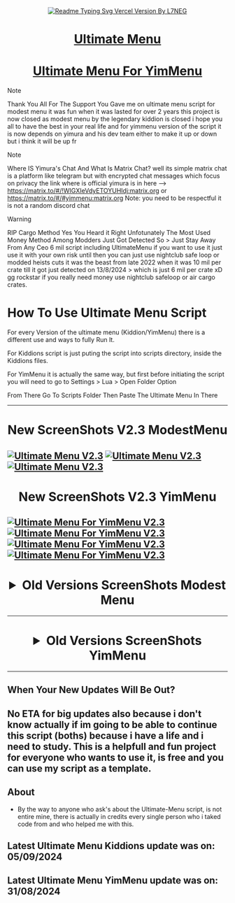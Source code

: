 <div align="center">
  <a href="https://ghrmt.vercel.app"><img src="https://readme-typing-svg.vercel.app/?lines=Ultimate+Menu+Script;Most+Useful+Script&font=Fira%20Code&size=31&center=true&width=380&height=50&duration=4000&pause=1000" alt="Readme Typing Svg Vercel Version By L7NEG"></a>
</div>

<div align="center">
  <h1><a href="https://www.unknowncheats.me/forum/grand-theft-auto-v/565688-ultimate-menu-script.html">Ultimate Menu</a></h1>
</div>

<div align="center">
  <h1><a href="https://www.unknowncheats.me/forum/grand-theft-auto-v/597103-ultimate-menu-yimmenu.html">Ultimate Menu For YimMenu</a></h1>
</div>

> [!NOTE]  
> Thank You All For The Support You Gave me on ultimate menu script for modest menu it was fun when it was lasted for over 2 years this project is now closed as modest menu by the legendary kiddion is closed i hope you all to have the best in your real life and for yimmenu version of the script it is now depends on yimura and his dev team either to make it up or down but i think it will be up fr

> [!NOTE]  
> Where IS Yimura's Chat And What Is Matrix Chat?
> well its simple matrix chat is a platform like telegram but with encrypted chat messages which focus on privacy
> the link where is official yimura is in here --> https://matrix.to/#/!WIGXIeVdyETOYUHIdj:matrix.org or https://matrix.to/#/#yimmenu:matrix.org
> Note: you need to be respectful it is not a random discord chat


> [!WARNING]  
> RIP Cargo Method 
> Yes You Heard it Right Unfotunately The Most Used Money Method Among Modders Just Got Detected So > Just Stay Away From Any Ceo 6 mil script including UltimateMenu if you want to use it just use it with your own risk 
> until then you can just use nightclub safe loop or modded heists cuts 
> it was the beast from late 2022 when it was 10 mil per crate till it got just detected on 13/8/2024 > which is just 6 mil per crate xD gg rockstar if you really need money use nightclub safeloop or air cargo crates.

# How To Use Ultimate Menu Script
For every Version of the ultimate menu (Kiddion/YimMenu) there is a different use and ways to fully Run It. 

For Kiddions script is just puting the script into scripts directory, inside the Kiddions files.

For YimMenu it is actually the same way, but first before initiating the script you will need to go to Settings > Lua > Open Folder Option 

From There Go To Scripts Folder Then Paste The Ultimate Menu In There

--------------------------------------------------------------------------------------------------
<div align="center">
  <h1> New ScreenShots V2.3 ModestMenu</h1>
</div>

[![Ultimate Menu V2.3](https://ultimatemenu.github.io/ScreenShots/ModestMenu/V2.3/Screenshot%202024-08-22%20085243.png)](https://ultimatemenu.github.io/ScreenShots/ModestMenu/V2.3/Screenshot%202024-08-22%20085243.png)
[![Ultimate Menu V2.3](https://ultimatemenu.github.io/ScreenShots/ModestMenu/V2.3/Screenshot%202024-08-22%20094828.png)](https://ultimatemenu.github.io/ScreenShots/ModestMenu/V2.3/Screenshot%202024-08-22%20094828.png)
[![Ultimate Menu V2.3](https://ultimatemenu.github.io/ScreenShots/ModestMenu/V2.3/Screenshot%202024-08-22%20070050.png)](https://ultimatemenu.github.io/ScreenShots/ModestMenu/V2.3/Screenshot%202024-08-22%20070050.png)
--------------------------------------------------------------------------------------------------
<div align="center">
  <h1> New ScreenShots V2.3 YimMenu</h1>
</div>



[![Ultimate Menu For YimMenu V2.3](https://ultimatemenu.github.io/ScreenShots/YimMenu/V2.3/Screenshot%202024-08-22%20085322.png)](https://ultimatemenu.github.io/ScreenShots/YimMenu/V2.3/Screenshot%202024-08-22%20085322.png)
[![Ultimate Menu For YimMenu V2.3](https://ultimatemenu.github.io/ScreenShots/YimMenu/V2.3/Screenshot%202024-08-21%20110838.png)](https://ultimatemenu.github.io/ScreenShots/YimMenu/V2.3/Screenshot%202024-08-21%20110838.png)
[![Ultimate Menu For YimMenu V2.3](https://ultimatemenu.github.io/ScreenShots/YimMenu/V2.3/Screenshot%202024-08-21%20120222.png)](https://ultimatemenu.github.io/ScreenShots/YimMenu/V2.3/Screenshot%202024-08-21%20120222.png)
[![Ultimate Menu For YimMenu V2.3](https://ultimatemenu.github.io/ScreenShots/YimMenu/V2.3/Screenshot%202024-08-21%20120920.png)](https://ultimatemenu.github.io/ScreenShots/YimMenu/V2.3/Screenshot%202024-08-21%20120920.png)
--------------------------------------------------------------------------------------------------
<div align="center"> <h1> <details>
  <summary>Old Versions ScreenShots Modest Menu</summary>

[![Old Versions ScreenShots](https://ultimatemenu.github.io/ScreenShots/ModestMenu/V2.2/Screenshot%202024-08-14%20185938.png)](https://ultimatemenu.github.io/ScreenShots/ModestMenu/V2.2/Screenshot%202024-08-14%20185938.png)
[![Old Versions ScreenShots](https://ultimatemenu.github.io/ScreenShots/ModestMenu/V2.2/Screenshot%202024-08-14%20185916.png)](https://ultimatemenu.github.io/ScreenShots/ModestMenu/V2.2/Screenshot%202024-08-14%20185916.png)
[![Old Versions ScreenShots](https://ultimatemenu.github.io/ScreenShots/ModestMenu/V2.2/Screenshot%202024-08-14%20192524.png)](https://ultimatemenu.github.io/ScreenShots/ModestMenu/V2.2/Screenshot%202024-08-14%20192524.png)
[![Old Versions ScreenShots](https://ultimatemenu.github.io/ScreenShots/ModestMenu/V2.2/Screenshot%202024-08-14%20220324.png)](https://ultimatemenu.github.io/ScreenShots/ModestMenu/V2.2/Screenshot%202024-08-14%20220324.png)
[![Old Versions ScreenShots](https://i.ibb.co/GscY7jV/Screenshot-2024-04-20-012839.png)](https://ibb.co/Rhzr2WC)
[![Old Versions ScreenShots](https://i.ibb.co/GPJTq2q/Screenshot-2024-04-20-013110.png)](https://ibb.co/NY3SMjM)
[![Old Versions ScreenShots](https://i.imgur.com/M54nsX6.png)](https://i.imgur.com/M54nsX6.png)
[![Old Versions ScreenShots](https://i.imgur.com/qszJJNK.png)](https://i.imgur.com/qszJJNK.png)
[![Old Versions ScreenShots](https://i.imgur.com/A5951n9.png)](https://i.imgur.com/A5951n9.png)
[![Old Versions ScreenShots](https://i.imgur.com/Q04ceX5.png)](https://i.imgur.com/Q04ceX5.png)
[![Old Versions ScreenShots](https://i.imgur.com/J3vquqW.png)](https://i.imgur.com/J3vquqW.png)
[![Old Versions ScreenShots](https://i.imgur.com/OKD4ruV.png)](https://i.imgur.com/OKD4ruV.png)
[![Old Versions ScreenShots](https://i.imgur.com/MmRIRzW.png)](https://i.imgur.com/MmRIRzW.png)
[![Old Versions ScreenShots](https://i.imgur.com/tuVD0wg.png)](https://i.imgur.com/tuVD0wg.png)
[![Old Versions ScreenShots](https://i.imgur.com/b2erLqZ.png)](https://i.imgur.com/b2erLqZ.png)
[![Old Versions ScreenShots](https://i.imgur.com/C1nhfs6.png)](https://i.imgur.com/C1nhfs6.png)
[![Old Versions ScreenShots](https://i.imgur.com/2kNARYV.png)](https://i.imgur.com/2kNARYV.png)
[![Old Versions ScreenShots](https://i.imgur.com/vfsnLz4.png)](https://i.imgur.com/vfsnLz4.png)
[![Old Versions ScreenShots](https://i.imgur.com/5ovnXIS.png)](https://i.imgur.com/5ovnXIS.png)
[![Old Versions ScreenShots](https://i.imgur.com/HtOYaT2.png)](https://i.imgur.com/HtOYaT2.png)
[![Old Versions ScreenShots](https://i.imgur.com/wSw48p7.png)](https://i.imgur.com/wSw48p7.png)
[![Old Versions ScreenShots](https://i.imgur.com/jz13ysV.png)](https://i.imgur.com/jz13ysV.png)
[![Old Versions ScreenShots](https://i.imgur.com/NlATJNG.png)](https://i.imgur.com/NlATJNG.png)
[![Old Versions ScreenShots](https://i.imgur.com/SSf5TwH.png)](https://i.imgur.com/SSf5TwH.png)
[![Old Versions ScreenShots](https://i.imgur.com/0QDgNad.png)](https://i.imgur.com/0QDgNad.png)
[![Old Versions ScreenShots](https://i.imgur.com/oBnOqdG.png)](https://i.imgur.com/oBnOqdG.png)
[![Old Versions ScreenShots](https://i.imgur.com/gspkbJq.png)](https://i.imgur.com/gspkbJq.png)
[![Old Versions ScreenShots](https://i.imgur.com/fQnOyPM.png)](https://i.imgur.com/fQnOyPM.png)
[![Old Versions ScreenShots](https://i.imgur.com/Zfiv9po.png)](https://i.imgur.com/Zfiv9po.png)
[![Old Versions ScreenShots](https://i.imgur.com/I7QHqM8.png)](https://i.imgur.com/I7QHqM8.png)
[![Old Versions ScreenShots](https://i.imgur.com/b0JmgBF.png)](https://i.imgur.com/b0JmgBF.png)
[![Old Versions ScreenShots](https://i.imgur.com/qZpu6Uo.png)](https://i.imgur.com/qZpu6Uo.png)
[![Old Versions ScreenShots](https://i.imgur.com/EFF9efF.png)](https://i.imgur.com/EFF9efF.png)
[![Old Versions ScreenShots](https://i.imgur.com/9QRULhG.png)](https://i.imgur.com/9QRULhG.png)
[![Old Versions ScreenShots](https://i.imgur.com/bas1EOp.png)](https://i.imgur.com/bas1EOp.png)
[![Old Versions ScreenShots](https://i.imgur.com/JMkmB7X.png)](https://i.imgur.com/JMkmB7X.png)
[![Old Versions ScreenShots](https://i.imgur.com/Im3W9vf.png)](https://i.imgur.com/Im3W9vf.png)
[![Old Versions ScreenShots](https://i.imgur.com/qw4ir1P.png)](https://i.imgur.com/qw4ir1P.png)
[![Old Versions ScreenShots](https://i.imgur.com/IZmhyCp.png)](https://i.imgur.com/IZmhyCp.png)
[![Old Versions ScreenShots](https://i.imgur.com/EN7gLdh.png)](https://i.imgur.com/EN7gLdh.png)
[![Old Versions ScreenShots](https://i.imgur.com/rSPdw5D.png)](https://i.imgur.com/rSPdw5D.png)
[![Old Versions ScreenShots](https://i.imgur.com/KOF7T0I.png)](https://i.imgur.com/KOF7T0I.png)
[![Old Versions ScreenShots](https://i.imgur.com/c6XapmD.png)](https://i.imgur.com/c6XapmD.png)
[![Old Versions ScreenShots](https://i.imgur.com/YNsHiEz.png)](https://i.imgur.com/YNsHiEz.png)
[![Old Versions ScreenShots](https://i.imgur.com/D1JDwWy.png)](https://i.imgur.com/D1JDwWy.png)
[![Old Versions ScreenShots](https://i.imgur.com/uRU7pEJ.png)](https://i.imgur.com/uRU7pEJ.png)
[![Old Versions ScreenShots](https://i.imgur.com/QqqTWhV.png)](https://i.imgur.com/QqqTWhV.png)
[![Old Versions ScreenShots](https://i.imgur.com/FfeC0g0.png)](https://i.imgur.com/FfeC0g0.png)
[![Old Versions ScreenShots](https://i.imgur.com/ewUvo9k.png)](https://i.imgur.com/ewUvo9k.png)
[![Old Versions ScreenShots](https://i.imgur.com/aIR70Sq.png)](https://i.imgur.com/aIR70Sq.png)
[![Old Versions ScreenShots](https://i.imgur.com/M33uCnH.png)](https://i.imgur.com/M33uCnH.png)
[![Old Versions ScreenShots](https://i.imgur.com/wuS93Jy.png)](https://i.imgur.com/wuS93Jy.png)
[![Old Versions ScreenShots](https://i.imgur.com/IGrWFv4.png)](https://i.imgur.com/IGrWFv4.png)
[![Old Versions ScreenShots](https://i.imgur.com/Wwcu6uJ.png)](https://i.imgur.com/Wwcu6uJ.png)
[![Old Versions ScreenShots](https://i.imgur.com/Cw3lR0K.png)](https://i.imgur.com/Cw3lR0K.png)
[![Old Versions ScreenShots](https://i.imgur.com/sK8v823.png)](https://i.imgur.com/sK8v823.png)
[![Old Versions ScreenShots](https://i.imgur.com/TU2a1dL.png)](https://i.imgur.com/TU2a1dL.png)
[![Old Versions ScreenShots](https://i.imgur.com/I4BKPNx.png)](https://i.imgur.com/I4BKPNx.png)
[![Old Versions ScreenShots](https://i.imgur.com/TfUzBnL.png)](https://i.imgur.com/TfUzBnL.png)
[![Old Versions ScreenShots](https://i.imgur.com/he7jVbf.png)](https://i.imgur.com/he7jVbf.png)
[![Old Versions ScreenShots](https://i.imgur.com/2gFkwgd.png)](https://i.imgur.com/2gFkwgd.png)
[![Old Versions ScreenShots](https://i.imgur.com/0JTNdeR.png)](https://i.imgur.com/0JTNdeR.png)
[![Old Versions ScreenShots](https://i.imgur.com/ZOhngs0.png)](https://i.imgur.com/ZOhngs0.png)
[![Old Versions ScreenShots](https://i.imgur.com/JdGNN5u.png)](https://i.imgur.com/JdGNN5u.png)
[![Old Versions ScreenShots](https://i.imgur.com/g1E5tET.png)](https://i.imgur.com/g1E5tET.png)
[![Old Versions ScreenShots](https://i.imgur.com/us8pTnv.png)](https://i.imgur.com/us8pTnv.png)
[![Old Versions ScreenShots](https://i.imgur.com/UxNxSD2.png)](https://i.imgur.com/UxNxSD2.png)
[![Old Versions ScreenShots](https://i.imgur.com/dsaBz9M.png)](https://i.imgur.com/dsaBz9M.png)
[![Old Versions ScreenShots](https://i.imgur.com/ahzoYzX.png)](https://i.imgur.com/ahzoYzX.png)
[![Old Versions ScreenShots](https://i.imgur.com/AR0fcUS.png)](https://i.imgur.com/AR0fcUS.png)
[![Old Versions ScreenShots](https://i.imgur.com/4BWvVJx.png)](https://i.imgur.com/4BWvVJx.png)
[![Old Versions ScreenShots](https://i.imgur.com/M5RIvvm.png)](https://i.imgur.com/M5RIvvm.png)
[![Old Versions ScreenShots](https://i.imgur.com/weSH8H1.png)](https://i.imgur.com/weSH8H1.png)
  
</details> </h1> </div>

--------------------------------------------------------------------------------------------------
<div align="center"> <h1> <details>
  <summary>Old Versions ScreenShots YimMenu</summary>


  
</details> </h1> </div>

--------------------------------------------------------------------------------------------------
## When Your New Updates Will Be Out?
No ETA for big updates also because i don't know actually if im going to be able to continue this script (boths) because i have a life and i need to study. This is a helpfull and fun project for everyone who wants to use it, is free and you can use my script as a template.
--------------------------------------------------------------------------------------------------
## About
-  By the way to anyone who ask's about the Ultimate-Menu script, is not entire mine, there is actually in credits every single person who i taked code from and who helped me with this.
## Latest Ultimate Menu Kiddions update was on: 05/09/2024
## Latest Ultimate Menu YimMenu update was on: 31/08/2024

